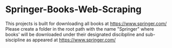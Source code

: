 # Springer-Books-Web-Scraping
This projects is built for downloading all books at https://www.springer.com/
Please create a folder in the root path with the name "Springer" where books' will 
be downloaded under their designated discibpline and sub-siscipline as appeared 
at https://www.springer.com/
